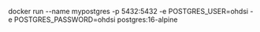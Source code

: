 docker run --name mypostgres -p 5432:5432 -e POSTGRES_USER=ohdsi -e POSTGRES_PASSWORD=ohdsi postgres:16-alpine